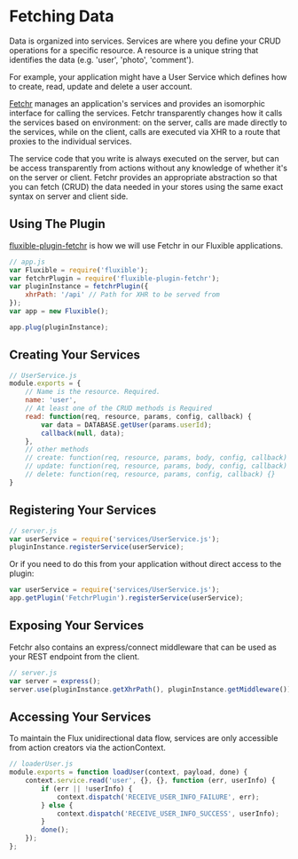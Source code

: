 # Fetching Data

Data is organized into services. Services are where you define your CRUD operations for a specific resource. A resource is a unique string that identifies the data (e.g. 'user', 'photo', 'comment').

For example, your application might have a User Service which defines how to create, read, update and delete a user account.

[Fetchr](https://github.com/yahoo/fetchr) manages an application's services and provides an isomorphic interface for calling the services. Fetchr transparently changes how it calls the services based on environment: on the server, calls are made directly to the services, while on the client, calls are executed via XHR to a route that proxies to the individual services.

The service code that you write is always executed on the server, but can be access transparently from actions without any knowledge of whether it's on the server or client. Fetchr provides an appropriate abstraction so that you can fetch (CRUD) the data needed in your stores using the same exact syntax on server and client side.

## Using The Plugin

[fluxible-plugin-fetchr](https://github.com/yahoo/fluxible-plugin-fetchr) is how we will use Fetchr in our Fluxible applications.

```js
// app.js
var Fluxible = require('fluxible');
var fetchrPlugin = require('fluxible-plugin-fetchr');
var pluginInstance = fetchrPlugin({
    xhrPath: '/api' // Path for XHR to be served from
});
var app = new Fluxible();

app.plug(pluginInstance);
```


## Creating Your Services

```js
// UserService.js
module.exports = {
    // Name is the resource. Required.
    name: 'user',
    // At least one of the CRUD methods is Required
    read: function(req, resource, params, config, callback) {
        var data = DATABASE.getUser(params.userId);
        callback(null, data);
    },
    // other methods
    // create: function(req, resource, params, body, config, callback) {},
    // update: function(req, resource, params, body, config, callback) {},
    // delete: function(req, resource, params, config, callback) {}
}
```


## Registering Your Services

```js
// server.js
var userService = require('services/UserService.js');
pluginInstance.registerService(userService);
```

Or if you need to do this from your application without direct access to the plugin:

```js
var userService = require('services/UserService.js');
app.getPlugin('FetchrPlugin').registerService(userService);
```


## Exposing Your Services

Fetchr also contains an express/connect middleware that can be used as your REST endpoint from the client.

```js
// server.js
var server = express();
server.use(pluginInstance.getXhrPath(), pluginInstance.getMiddleware());
```


## Accessing Your Services

To maintain the Flux unidirectional data flow, services are only accessible from action creators via the actionContext.

```js
// loaderUser.js
module.exports = function loadUser(context, payload, done) {
    context.service.read('user', {}, {}, function (err, userInfo) {
        if (err || !userInfo) {
            context.dispatch('RECEIVE_USER_INFO_FAILURE', err);
        } else {
            context.dispatch('RECEIVE_USER_INFO_SUCCESS', userInfo);
        }
        done();
    });
};
```
